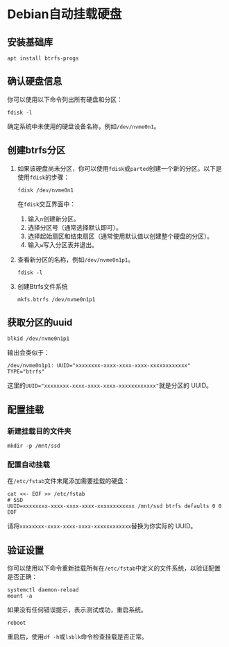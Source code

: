 # Debian自动挂载硬盘

## 安装基础库

```shell
apt install btrfs-progs
```

## 确认硬盘信息

你可以使用以下命令列出所有硬盘和分区：

```shell
fdisk -l
```

确定系统中未使用的硬盘设备名称，例如`/dev/nvme0n1`。

## 创建btrfs分区

1. 如果该硬盘尚未分区，你可以使用`fdisk`或`parted`创建一个新的分区。以下是使用`fdisk`的步骤：

    ```shell
    fdisk /dev/nvme0n1
    ```

    在`fdisk`交互界面中：
    1. 输入`n`创建新分区。
    1. 选择分区号（通常选择默认即可）。
    1. 选择起始扇区和结束扇区（通常使用默认值以创建整个硬盘的分区）。
    1. 输入`w`写入分区表并退出。

1. 查看新分区的名称，例如`/dev/nvme0n1p1`。

    ```shell
    fdisk -l
    ```

1. 创建Btrfs文件系统

    ```shell
    mkfs.btrfs /dev/nvme0n1p1
    ```

## 获取分区的uuid

```shell
blkid /dev/nvme0n1p1
```

输出会类似于：

```shell
/dev/nvme0n1p1: UUID="xxxxxxxx-xxxx-xxxx-xxxx-xxxxxxxxxxxx" TYPE="btrfs"
```

这里的`UUID="xxxxxxxx-xxxx-xxxx-xxxx-xxxxxxxxxxxx"`就是分区的 UUID。

## 配置挂载

### 新建挂载目的文件夹

```shell
mkdir -p /mnt/ssd
```

### 配置自动挂载

在`/etc/fstab`文件末尾添加需要挂载的硬盘：

```shell
cat <<- EOF >> /etc/fstab
# SSD
UUID=xxxxxxxx-xxxx-xxxx-xxxx-xxxxxxxxxxxx /mnt/ssd btrfs defaults 0 0
EOF
```

请将`xxxxxxxx-xxxx-xxxx-xxxx-xxxxxxxxxxxx`替换为你实际的 UUID。

## 验证设置

你可以使用以下命令重新挂载所有在`/etc/fstab`中定义的文件系统，以验证配置是否正确：

```shell
systemctl daemon-reload
mount -a
```

如果没有任何错误提示，表示测试成功，重启系统。

```shell
reboot
```

重启后，使用`df -h`或`lsblk`命令检查挂载是否正常。
